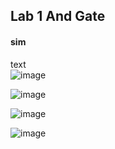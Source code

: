 ## Lab 1 And Gate
#### sim
text\
![image](https://github.com/mkhaliq12/RS_ChipDesign/assets/139871694/ff2ce55a-28d0-414b-89dd-7ee36a641133)

![image](https://github.com/mkhaliq12/RS_ChipDesign/assets/139871694/26ac3248-da66-4dbc-a09a-a2ad648f45bd)

![image](https://github.com/mkhaliq12/RS_ChipDesign/assets/139871694/b05e77d8-46f5-4285-b8ef-585a932cfb7e)

![image](https://github.com/mkhaliq12/RS_ChipDesign/assets/139871694/c4bd4e36-9263-4129-bb88-b99e1fe600cb)
